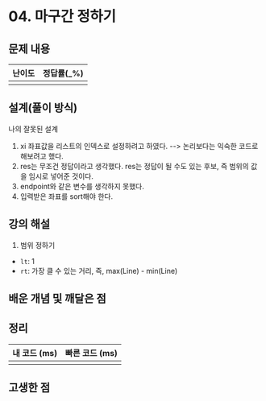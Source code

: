 # 04. 마구간 정하기

## 문제 내용


| 난이도 | 정답률(\_%) |
| :----: | :---------: |
|        |             |

## 설계(풀이 방식)
나의 잘못된 설계
1. xi 좌표값을 리스트의 인덱스로 설정하려고 하였다. --> 논리보다는 익숙한 코드로 해보려고 했다.
2. res는 무조건 정답이라고 생각했다. res는 정답이 될 수도 있는 후보, 즉 범위의 값을 임시로 넣어준 것이다.
3. endpoint와 같은 변수를 생각하지 못했다.
4. 입력받은 좌표를 sort해야 한다.

## 강의 해설
1. 범위 정하기
- `lt`: 1
- `rt`: 가장 클 수 있는 거리, 즉, max(Line) - min(Line)

## 배운 개념 및 깨달은 점

## 정리

| 내 코드 (ms) | 빠른 코드 (ms) |
| :----------: | :------------: |
|              |                |

## 고생한 점